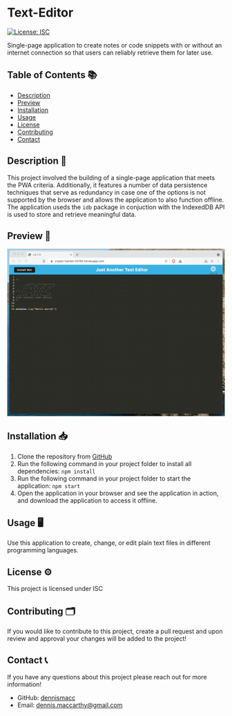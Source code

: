 # Text-Editor
[![License: ISC](https://img.shields.io/badge/License-ISC-blue.svg)](https://opensource.org/licenses/ISC)

Single-page application to create notes or code snippets with or without an internet connection so that users can reliably retrieve them for later use.

## Table of Contents 📚  
  - [Description](#description)
  - [Preview](#preview)
  - [Installation](#installation)
  - [Usage](#usage)
  - [License](#license)
  - [Contributing](#contributing)
  - [Contact](#contact)


## Description 📝
This project involved the building of a single-page application that meets the PWA criteria. Additionally, it features a number of data persistence techniques that serve as redundancy in case one of the options is not supported by the browser and allows the application to also function offline. The application useds the `idb` package in conjuction with the IndexedDB API is used to store and retrieve meaningful data.

## Preview 📸
[![Preview](./Assets/00-demo.gif)](./Assets/00-demo.gif)


## Installation 📥
1. Clone the repository from [GitHub](https://github.com/dennismacc/Text-Editor)
2. Run the following command in your project folder to install all dependencies: `npm install`
3. Run the following command in your project folder to start the application: `npm start`
4. Open the application in your browser and see the application in action, and download the application to access it offline.


## Usage 🖥
Use this application to create, change, or edit plain text files in different programming languages.


## License ⚙️
 This project is licensed under ISC


## Contributing 🗂
 If you would like to contribute to this project, create a pull request and upon review and approval your changes will be added to the project!


## Contact 📞
 If you have any questions about this project please reach out for more information!
  - GitHub: [dennismacc](https://github.com/dennismacc)
  - Email: dennis.maccarthy@gmail.com
    